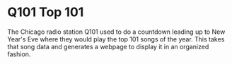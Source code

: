 # Q101 Top 101

The Chicago radio station Q101 used to do a countdown leading up to New Year's Eve where they would play the top 101 songs of the year. This takes that song data and generates a webpage to display it in an organized fashion.
